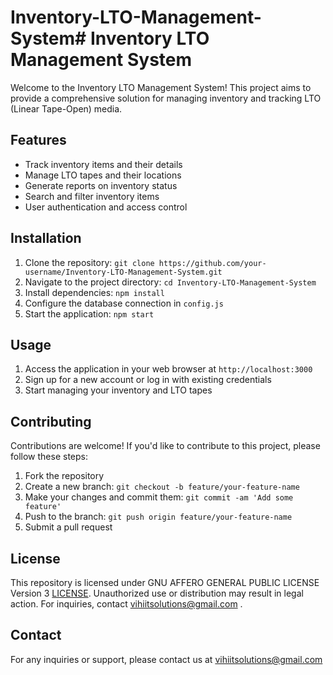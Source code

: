 # Inventory-LTO-Management-System# Inventory LTO Management System

Welcome to the Inventory LTO Management System! This project aims to provide a comprehensive solution for managing inventory and tracking LTO (Linear Tape-Open) media.

## Features

- Track inventory items and their details
- Manage LTO tapes and their locations
- Generate reports on inventory status
- Search and filter inventory items
- User authentication and access control

## Installation

1. Clone the repository: `git clone https://github.com/your-username/Inventory-LTO-Management-System.git`
2. Navigate to the project directory: `cd Inventory-LTO-Management-System`
3. Install dependencies: `npm install`
4. Configure the database connection in `config.js`
5. Start the application: `npm start`

## Usage

1. Access the application in your web browser at `http://localhost:3000`
2. Sign up for a new account or log in with existing credentials
3. Start managing your inventory and LTO tapes

## Contributing

Contributions are welcome! If you'd like to contribute to this project, please follow these steps:

1. Fork the repository
2. Create a new branch: `git checkout -b feature/your-feature-name`
3. Make your changes and commit them: `git commit -am 'Add some feature'`
4. Push to the branch: `git push origin feature/your-feature-name`
5. Submit a pull request

## License

This repository is licensed under GNU AFFERO GENERAL PUBLIC LICENSE Version 3 [LICENSE](LICENSE). Unauthorized use or distribution may result in legal action. For inquiries, contact vihiitsolutions@gmail.com .

## Contact

For any inquiries or support, please contact us at vihiitsolutions@gmail.com
